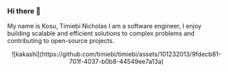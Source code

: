 ### Hi there 👋

<!--
**timiebi/timiebi** is a ✨ _special_ ✨ repository because its `README.md` (this file) appears on your GitHub profile.

Here are some ideas to get you started:

- 🔭 I’m currently working on ...
- 🌱 I’m currently learning ...
- 👯 I’m looking to collaborate on ...
- 🤔 I’m looking for help with ...
- 💬 Ask me about ...
- 📫 How to reach me: ...
- 😄 Pronouns: ...
- ⚡ Fun fact: ...
-->
My name is Kosu, Timiebi Nicholas I am a software engineer, I enjoy building scalable and efficient solutions to complex problems and contributing to open-source projects.
<div align="center" >
  ![kakashi](https://github.com/timiebi/timiebi/assets/101232013/9fdecb81-701f-4037-b0b8-44549ee7a13a)
</div>
